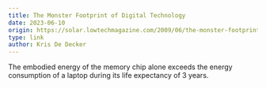 ```yaml
---
title: The Monster Footprint of Digital Technology
date: 2023-06-10
origin: https://solar.lowtechmagazine.com/2009/06/the-monster-footprint-of-digital-technology/
type: link
author: Kris De Decker
---
```


The embodied energy of the memory chip alone exceeds the energy consumption of a laptop during its life expectancy of 3 years.
